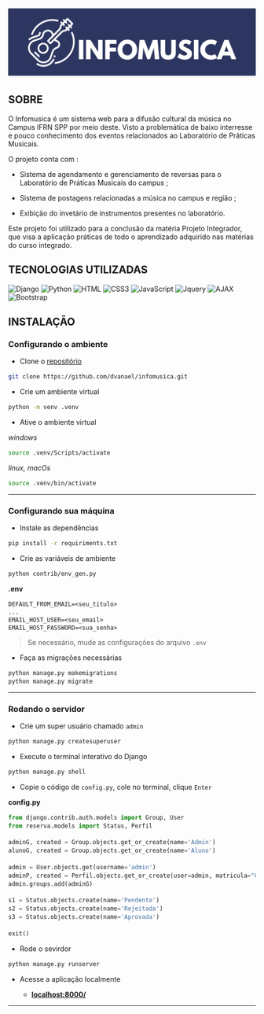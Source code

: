 # ![INFOMUSICA](static/img/infomusica-logotipo.png)

## SOBRE

O Infomusica é um sistema web para a difusão cultural da música no Campus IFRN SPP por meio deste. Visto a problemática de baixo interresse e pouco conhecimento dos eventos relacionados ao Laboratório de Práticas Musicais.

O projeto conta com :
- Sistema de agendamento e gerenciamento de reversas para o Laboratório de Práticas Musicais do campus ;

- Sistema de postagens relacionadas a música no campus e região ;

- Exibição do invetário de instrumentos presentes no laboratório.

Este projeto foi utilizado para a conclusão da matéria Projeto Integrador, que visa a aplicação práticas de todo o aprendizado adquirido nas matérias do curso integrado.

## TECNOLOGIAS UTILIZADAS
  
![Django](https://img.shields.io/badge/-Django-0d1117?style=for-the-badge&logo=Django&logoColor=green)
![Python](https://img.shields.io/badge/-Python-0d1117?style=for-the-badge&logo=Python)
![HTML](https://img.shields.io/badge/-HTML5-0d1117?style=for-the-badge&logo=html5&logoColor) 
![CSS3](https://img.shields.io/badge/-CSS3-0d1117?style=for-the-badge&logo=css3&logoColor=blue) 
![JavaScript](https://img.shields.io/badge/-JavaScript-0d1117?style=for-the-badge&logo=javascript&logoColor) 
![Jquery](https://img.shields.io/badge/-Jquery-0d1117?style=for-the-badge&logo=jquery&logoColor) 
![AJAX](https://img.shields.io/badge/-AJAX-0d1117?style=for-the-badge&logo=ajax&logoColor) 
![Bootstrap](https://img.shields.io/badge/-Bootstrap-0d1117?style=for-the-badge&logo=bootstrap&logoColor)

## INSTALAÇÃO

### Configurando o ambiente

 - Clone o [repositório](https://github.com/dvanael/infomusica/)

```bash
git clone https://github.com/dvanael/infomusica.git
```

- Crie um ambiente virtual

```bash
python -m venv .venv
```

- Ative o ambiente virtual 
  
_windows_
```bash
source .venv/Scripts/activate
```
_linux, macOs_
```bash
source .venv/bin/activate
```

---

### Configurando sua máquina

- Instale as dependências

```bash
pip install -r requiriments.txt
```

- Crie as variáveis de ambiente

```bash
python contrib/env_gen.py
```

**.env**
```
DEFAULT_FROM_EMAIL=<seu_titulo>
...
EMAIL_HOST_USER=<seu_email>
EMAIL_HOST_PASSWORD=<sua_senha>
```

> Se necessário, mude as configurações do  arquivo ``.env``

- Faça as migrações necessárias

```bash
python manage.py makemigrations
python manage.py migrate
```

---

### Rodando o servidor

- Crie um super usuário chamado ``admin``

```bash
python manage.py createsuperuser
```

- Execute o terminal interativo do Django

```bash
python manage.py shell
```

- Copie o código de `config.py`, cole no terminal, clique `Enter`

**config.py**
```py
from django.contrib.auth.models import Group, User
from reserva.models import Status, Perfil

adminG, created = Group.objects.get_or_create(name='Admin')
alunoG, created = Group.objects.get_or_create(name='Aluno')

admin = User.objects.get(username='admin')
adminP, created = Perfil.objects.get_or_create(user=admin, matricula="00001")
admin.groups.add(adminG)

s1 = Status.objects.create(name='Pendente')
s2 = Status.objects.create(name='Rejeitada')
s3 = Status.objects.create(name='Aprovada')

exit()
```

- Rode o sevirdor

```bash
python manage.py runserver
```

- Acesse a aplicação localmente

  - **[localhost:8000/](http://localhost:8000/)**

---